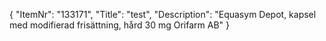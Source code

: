 {
  "ItemNr": "133171",
  "Title": "test",
  "Description": "Equasym Depot, kapsel med modifierad frisättning, hård 30 mg Orifarm AB"
}